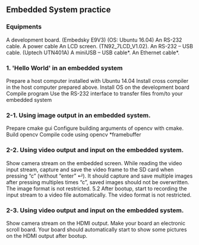 ## Embedded System practice

### Equipments
A development board. (Embedsky E9V3)
(OS: Ubuntu 16.04)
An RS-232 cable.
A power cable
An LCD screen. (TN92_7LCD_V1.02).
An RS-232 – USB cable. (Uptech UTN401A)
A miniUSB – USB cable*.
An Ethernet cable*.


### 1. 'Hello World' in an embedded system
Prepare a host computer installed with Ubuntu 14.04
Install cross compiler in the host computer prepared above.
Install OS on the development board
Compile program
Use the RS-232 interface to transfer files from/to your embedded system

### 2-1. Using image output in an embedded system.
Prepare cmake gui
Configure building arguments of opencv with cmake.
Build opencv
Compile code using opencv
*framebuffer

### 2-2. Using video output and input on the embedded system.
Show camera stream on the embedded screen.
While reading the video input stream, capture and save the video frame to the SD card when pressing “c” (without “enter” ↵). It should capture and save multiple images after pressing multiples times “c”, saved images should not be overwritten. The image format is not restricted.
5.2 After bootup, start to recording the input stream to a video file automatically. The video format is not restricted.

### 2-3. Using video output and input on the embedded system.
Show camera stream on the HDMI output.
Make your board an electronic scroll board. Your board should automatically start to show some pictures on the HDMI output after bootup.
